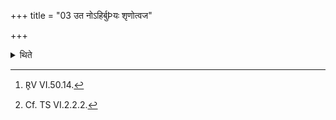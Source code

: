 +++
title = "03 उत नोऽहिर्बुÞयः शृणोत्वज"

+++

<details><summary>थिते</summary>

3. Or when the verse connected with Viśve devas beginning with uta no’hirbudhnyaḥ[^1] is being recited.[^2]   

[^1]: R̥V VI.50.14.  

[^2]: Cf. TS VI.2.2.2.  
</details>
